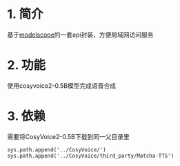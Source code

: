 # 1. 简介
基于[modelscope](https://www.modelscope.cn/models/iic/CosyVoice2-0.5B/summary)的一套api封装，方便局域网访问服务

# 2. 功能
使用cosyvoice2-0.5B模型完成语音合成

# 3. 依赖
需要将CosyVoice2-0.5B下载到同一父目录里
```
sys.path.append('../CosyVoice/')
sys.path.append('../CosyVoice/third_party/Matcha-TTS')
```
